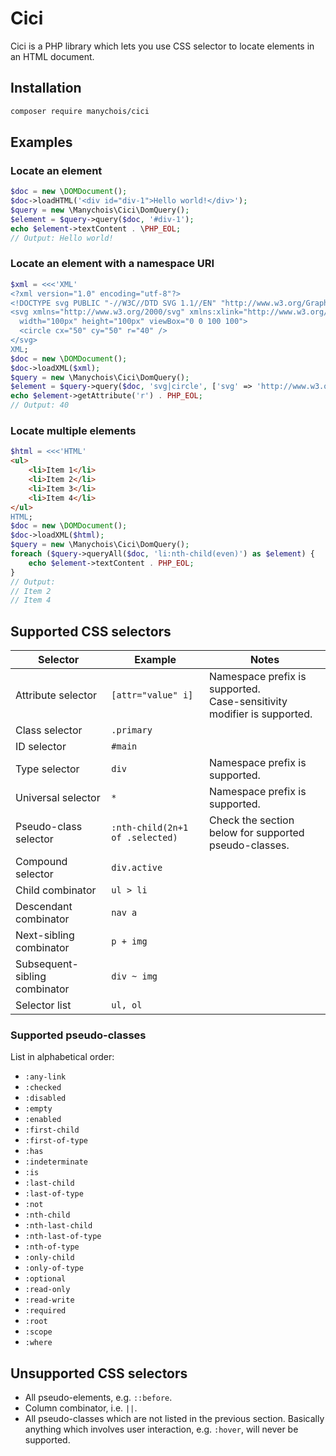 # Cici

Cici is a PHP library which lets you use CSS selector to locate elements in an HTML document.

## Installation

```bash
composer require manychois/cici
```

## Examples

### Locate an element

```php
$doc = new \DOMDocument();
$doc->loadHTML('<div id="div-1">Hello world!</div>');
$query = new \Manychois\Cici\DomQuery();
$element = $query->query($doc, '#div-1');
echo $element->textContent . \PHP_EOL;
// Output: Hello world!
```

### Locate an element with a namespace URI

```php
$xml = <<<'XML'
<?xml version="1.0" encoding="utf-8"?>
<!DOCTYPE svg PUBLIC "-//W3C//DTD SVG 1.1//EN" "http://www.w3.org/Graphics/SVG/1.1/DTD/svg11.dtd">
<svg xmlns="http://www.w3.org/2000/svg" xmlns:xlink="http://www.w3.org/1999/xlink"
  width="100px" height="100px" viewBox="0 0 100 100">
  <circle cx="50" cy="50" r="40" />
</svg>
XML;
$doc = new \DOMDocument();
$doc->loadXML($xml);
$query = new \Manychois\Cici\DomQuery();
$element = $query->query($doc, 'svg|circle', ['svg' => 'http://www.w3.org/2000/svg']);
echo $element->getAttribute('r') . PHP_EOL;
// Output: 40
```

### Locate multiple elements

```php
$html = <<<'HTML'
<ul>
    <li>Item 1</li>
    <li>Item 2</li>
    <li>Item 3</li>
    <li>Item 4</li>
</ul>
HTML;
$doc = new \DOMDocument();
$doc->loadXML($html);
$query = new \Manychois\Cici\DomQuery();
foreach ($query->queryAll($doc, 'li:nth-child(even)') as $element) {
    echo $element->textContent . PHP_EOL;
}
// Output:
// Item 2
// Item 4
```

## Supported CSS selectors

Selector | Example | Notes
--- | --- | ---
Attribute selector | `[attr="value" i]` | Namespace prefix is supported.<br>Case-sensitivity modifier is supported.
Class selector | `.primary` |
ID selector | `#main` |
Type selector | `div` | Namespace prefix is supported.
Universal selector | `*` | Namespace prefix is supported.
Pseudo-class selector | `:nth-child(2n+1 of .selected)` | Check the section below for supported pseudo-classes.
Compound selector | `div.active` |
Child combinator | `ul > li` |
Descendant combinator | `nav a` |
Next-sibling combinator | `p + img` |
Subsequent-sibling combinator | `div ~ img` |
Selector list | `ul, ol` |

### Supported pseudo-classes

List in alphabetical order:

- `:any-link`
- `:checked`
- `:disabled`
- `:empty`
- `:enabled`
- `:first-child`
- `:first-of-type`
- `:has`
- `:indeterminate`
- `:is`
- `:last-child`
- `:last-of-type`
- `:not`
- `:nth-child`
- `:nth-last-child`
- `:nth-last-of-type`
- `:nth-of-type`
- `:only-child`
- `:only-of-type`
- `:optional`
- `:read-only`
- `:read-write`
- `:required`
- `:root`
- `:scope`
- `:where`

## Unsupported CSS selectors

- All pseudo-elements, e.g. `::before`.
- Column combinator, i.e. `||`.
- All pseudo-classes which are not listed in the previous section. Basically anything which involves user interaction, e.g. `:hover`, will never be supported.
